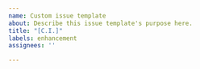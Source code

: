 ```yaml
---
name: Custom issue template
about: Describe this issue template's purpose here.
title: "[C.I.]"
labels: enhancement
assignees: ''

---
```



